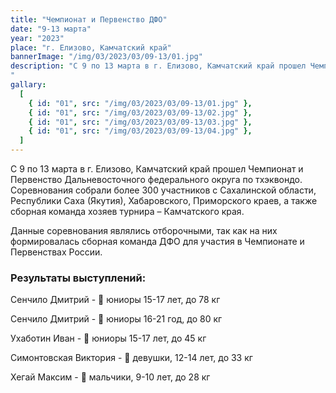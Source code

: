 ```yaml
---
title: "Чемпионат и Первенство ДФО"
date: "9-13 марта"
year: "2023"
place: "г. Елизово, Камчатский край"
bannerImage: "/img/03/2023/03/09-13/01.jpg"
description: "С 9 по 13 марта в г. Елизово, Камчатский край прошел Чемпионат и Первенство Дальневосточного федерального округа по тхэквондо. Соревнования собрали более 300 участников с Сахалинской области, Республики Саха (Якутия), Хабаровского, Приморского краев, а также сборная команда хозяев турнира – Камчатского края. Данные соревнования являлись отборочными, так как на них формировалась сборная команда ДФО для участия в Чемпионате и Первенствах России. 
"
gallary:
  [
    { id: "01", src: "/img/03/2023/03/09-13/01.jpg" },
    { id: "01", src: "/img/03/2023/03/09-13/02.jpg" },
    { id: "01", src: "/img/03/2023/03/09-13/03.jpg" },
    { id: "01", src: "/img/03/2023/03/09-13/04.jpg" },
  ]
---
```


С 9 по 13 марта в г. Елизово, Камчатский край прошел Чемпионат и Первенство Дальневосточного федерального округа по тхэквондо. Соревнования собрали более 300 участников с Сахалинской области, Республики Саха (Якутия), Хабаровского, Приморского краев, а также сборная команда хозяев турнира – Камчатского края.

Данные соревнования являлись отборочными, так как на них формировалась сборная команда ДФО для участия в Чемпионате и Первенствах России.

### Результаты выступлений:

Сенчило Дмитрий - 🥇 юниоры 15-17 лет, до 78 кг

Сенчило Дмитрий - 🥇 юниоры 16-21 год, до 80 кг

Ухаботин Иван - 🥉 юниоры 15-17 лет, до 45 кг

Симонтовская Виктория - 🥉 девушки, 12-14 лет, до 33 кг

Хегай Максим - 🥈 мальчики, 9-10 лет, до 28 кг
